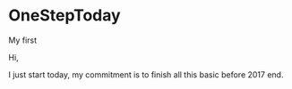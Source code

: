 # OneStepToday
My first

Hi,

I just start today, my commitment is to finish all this basic before 2017 end.
